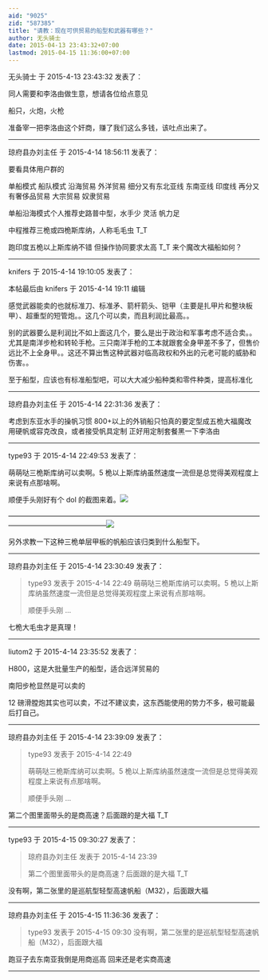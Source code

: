 ```yaml
---
aid: "9025"
zid: "587385"
title: "请教：现在可供贸易的船型和武器有哪些？"
author: 无头骑士
date: 2015-04-13 23:43:32+07:00
lastmod: 2015-04-15 11:36:00+07:00
---
```


无头骑士 于 2015-4-13 23:43:32 发表了：

同人需要和李洛由做生意，想请各位给点意见

船只，火炮，火枪

准备宰一把李洛由这个奸商，赚了我们这么多钱，该吐点出来了。

---

琼府县办刘主任 于 2015-4-14 18:56:11 发表了：

要看具体用户群的

单船模式 船队模式 沿海贸易 外洋贸易 细分又有东北亚线 东南亚线 印度线 再分又有奢侈品贸易 大宗贸易 奴隶贸易

单船沿海模式个人推荐史路普中型，水手少 灵活 帆力足

中程推荐三桅或四桅斯库纳，人称毛毛虫 T_T

跑印度五桅以上斯库纳不错 但操作协同要求太高 T_T 来个魔改大福船如何？

---

knifers 于 2015-4-14 19:10:05 发表了：

本帖最后由 knifers 于 2015-4-14 19:11 编辑

感觉武器能卖的也就标准刀、标准矛、箭杆箭头、铠甲（主要是扎甲片和整块板甲）、超重型的短管炮。。这几个可以卖，而且利润比最高。。

别的武器要么是利润比不如上面这几个，要么是出于政治和军事考虑不适合卖。。尤其是南洋步枪和转轮手枪。三只南洋手枪的工本就跟套全身甲差不多了，但售价远比不上全身甲。。这还不算出售这种武器对临高政权和外出的元老可能的威胁和伤害。。

至于船型，应该也有标准船型吧，可以大大减少船种类和零件种类，提高标准化

---

琼府县办刘主任 于 2015-4-14 22:31:36 发表了：

考虑到东亚水手的操帆习惯 800+以上的外销船只怕真的要定型成五桅大福魔改 用硬帆或容克改良，或者接受帆具定制 正好用定制套餐黑一下李洛由

---

type93 于 2015-4-14 22:49:53 发表了：

萌萌哒三桅斯库纳可以卖啊。5 桅以上斯库纳虽然速度一流但是总觉得美观程度上来说有点那啥啊。

顺便手头刚好有个 dol 的截图来着。![](http://ww3.sinaimg.cn/large/83ca24e4gw1er5ha34n5pj20sg0lc0tw.jpg)

——————————————————————————————————————————————————![](http://ww2.sinaimg.cn/large/83ca24e4gw1er5ha3rittj20sg0lcta3.jpg)

另外求教一下这种三桅单层甲板的帆船应该归类到什么船型下。

---

琼府县办刘主任 于 2015-4-14 23:30:49 发表了：

> type93 发表于 2015-4-14 22:49 萌萌哒三桅斯库纳可以卖啊。5 桅以上斯库纳虽然速度一流但是总觉得美观程度上来说有点那啥啊。
>
> 顺便手头刚 ...

七桅大毛虫才是真理！

---

liutom2 于 2015-4-14 23:35:52 发表了：

H800，这是大批量生产的船型，适合远洋贸易的

南阳步枪显然是可以卖的

12 磅滑膛炮其实也可以卖，不过不建议卖，这东西能使用的势力不多，极可能最后打自己。

---

琼府县办刘主任 于 2015-4-14 23:39:09 发表了：

> type93 发表于 2015-4-14 22:49
>
> 萌萌哒三桅斯库纳可以卖啊。5 桅以上斯库纳虽然速度一流但是总觉得美观程度上来说有点那啥啊。
>
> 顺便手头刚 ...

第二个图里面带头的是商高速？后面跟的是大福 T_T

---

type93 于 2015-4-15 09:30:27 发表了：

> 琼府县办刘主任 发表于 2015-4-14 23:39
>
> 第二个图里面带头的是商高速？后面跟的是大福 T_T

没有啊，第二张里的是巡航型轻型高速帆船（M32），后面跟大福

---

琼府县办刘主任 于 2015-4-15 11:36:36 发表了：

> type93 发表于 2015-4-15 09:30 没有啊，第二张里的是巡航型轻型高速帆船（M32），后面跟大福

跑豆子去东南亚我倒是用商巡高 回来还是老实商高速

---

